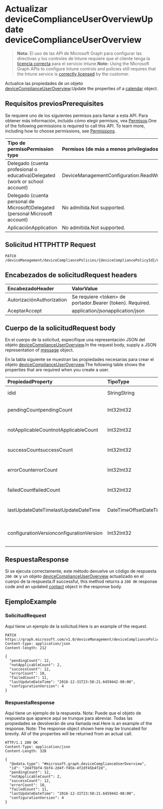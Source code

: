 # <a name="update-devicecomplianceuseroverview"></a><span data-ttu-id="7c498-101">Actualizar deviceComplianceUserOverview</span><span class="sxs-lookup"><span data-stu-id="7c498-101">Update deviceComplianceUserOverview</span></span>

> <span data-ttu-id="7c498-102">**Nota:** El uso de las API de Microsoft Graph para configurar las directivas y los controles de Intune requiere que el cliente tenga la [licencia correcta](https://go.microsoft.com/fwlink/?linkid=839381) para el servicio Intune.</span><span class="sxs-lookup"><span data-stu-id="7c498-102">**Note:** Using the Microsoft Graph APIs to configure Intune controls and policies still requires that the Intune service is [correctly licensed](https://go.microsoft.com/fwlink/?linkid=839381) by the customer.</span></span>

<span data-ttu-id="7c498-103">Actualice las propiedades de un objeto [deviceComplianceUserOverview](../resources/intune_deviceconfig_devicecomplianceuseroverview.md).</span><span class="sxs-lookup"><span data-stu-id="7c498-103">Update the properties of a [calendar](../resources/intune_deviceconfig_devicecomplianceuseroverview.md) object.</span></span>
## <a name="prerequisites"></a><span data-ttu-id="7c498-104">Requisitos previos</span><span class="sxs-lookup"><span data-stu-id="7c498-104">Prerequisites</span></span>
<span data-ttu-id="7c498-p101">Se requiere uno de los siguientes permisos para llamar a esta API. Para obtener más información, incluido cómo elegir permisos, vea [Permisos](../../../concepts/permissions_reference.md).</span><span class="sxs-lookup"><span data-stu-id="7c498-p101">One of the following permissions is required to call this API. To learn more, including how to choose permissions, see [Permissions](../../../concepts/permissions_reference.md).</span></span>

|<span data-ttu-id="7c498-107">Tipo de permiso</span><span class="sxs-lookup"><span data-stu-id="7c498-107">Permission type</span></span>|<span data-ttu-id="7c498-108">Permisos (de más a menos privilegiados)</span><span class="sxs-lookup"><span data-stu-id="7c498-108">Permissions (from least to most privileged)</span></span>|
|:---|:---|
|<span data-ttu-id="7c498-109">Delegado (cuenta profesional o educativa)</span><span class="sxs-lookup"><span data-stu-id="7c498-109">Delegated (work or school account)</span></span>|<span data-ttu-id="7c498-110">DeviceManagementConfiguration.ReadWrite.All</span><span class="sxs-lookup"><span data-stu-id="7c498-110">DeviceManagementConfiguration.ReadWrite.All</span></span>|
|<span data-ttu-id="7c498-111">Delegado (cuenta personal de Microsoft)</span><span class="sxs-lookup"><span data-stu-id="7c498-111">Delegated (personal Microsoft account)</span></span>|<span data-ttu-id="7c498-112">No admitida.</span><span class="sxs-lookup"><span data-stu-id="7c498-112">Not supported.</span></span>|
|<span data-ttu-id="7c498-113">Aplicación</span><span class="sxs-lookup"><span data-stu-id="7c498-113">Application</span></span>|<span data-ttu-id="7c498-114">No admitida.</span><span class="sxs-lookup"><span data-stu-id="7c498-114">Not supported.</span></span>|

## <a name="http-request"></a><span data-ttu-id="7c498-115">Solicitud HTTP</span><span class="sxs-lookup"><span data-stu-id="7c498-115">HTTP Request</span></span>
<!-- {
  "blockType": "ignored"
}
-->
``` http
PATCH /deviceManagement/deviceCompliancePolicies/{deviceCompliancePolicyId}/userStatusOverview
```

## <a name="request-headers"></a><span data-ttu-id="7c498-116">Encabezados de solicitud</span><span class="sxs-lookup"><span data-stu-id="7c498-116">Request headers</span></span>
|<span data-ttu-id="7c498-117">Encabezado</span><span class="sxs-lookup"><span data-stu-id="7c498-117">Header</span></span>|<span data-ttu-id="7c498-118">Valor</span><span class="sxs-lookup"><span data-stu-id="7c498-118">Value</span></span>|
|:---|:---|
|<span data-ttu-id="7c498-119">Autorización</span><span class="sxs-lookup"><span data-stu-id="7c498-119">Authorization</span></span>|<span data-ttu-id="7c498-120">Se requiere &lt;token&gt; de portador.</span><span class="sxs-lookup"><span data-stu-id="7c498-120">Bearer {token}. Required.</span></span>|
|<span data-ttu-id="7c498-121">Aceptar</span><span class="sxs-lookup"><span data-stu-id="7c498-121">Accept</span></span>|<span data-ttu-id="7c498-122">application/json</span><span class="sxs-lookup"><span data-stu-id="7c498-122">application/json</span></span>|

## <a name="request-body"></a><span data-ttu-id="7c498-123">Cuerpo de la solicitud</span><span class="sxs-lookup"><span data-stu-id="7c498-123">Request body</span></span>
<span data-ttu-id="7c498-124">En el cuerpo de la solicitud, especifique una representación JSON del objeto [deviceComplianceUserOverview](../resources/intune_deviceconfig_devicecomplianceuseroverview.md).</span><span class="sxs-lookup"><span data-stu-id="7c498-124">In the request body, supply a JSON representation of [message](../resources/intune_deviceconfig_devicecomplianceuseroverview.md) object.</span></span>

<span data-ttu-id="7c498-125">En la tabla siguiente se muestran las propiedades necesarias para crear el objeto [deviceComplianceUserOverview](../resources/intune_deviceconfig_devicecomplianceuseroverview.md).</span><span class="sxs-lookup"><span data-stu-id="7c498-125">The following table shows the properties that are required when you create a user.</span></span>

|<span data-ttu-id="7c498-126">Propiedad</span><span class="sxs-lookup"><span data-stu-id="7c498-126">Property</span></span>|<span data-ttu-id="7c498-127">Tipo</span><span class="sxs-lookup"><span data-stu-id="7c498-127">Type</span></span>|<span data-ttu-id="7c498-128">Descripción</span><span class="sxs-lookup"><span data-stu-id="7c498-128">Description</span></span>|
|:---|:---|:---|
|<span data-ttu-id="7c498-129">id</span><span class="sxs-lookup"><span data-stu-id="7c498-129">id</span></span>|<span data-ttu-id="7c498-130">String</span><span class="sxs-lookup"><span data-stu-id="7c498-130">String</span></span>|<span data-ttu-id="7c498-131">Clave de la entidad.</span><span class="sxs-lookup"><span data-stu-id="7c498-131">Key of the setting.</span></span>|
|<span data-ttu-id="7c498-132">pendingCount</span><span class="sxs-lookup"><span data-stu-id="7c498-132">pendingCount</span></span>|<span data-ttu-id="7c498-133">Int32</span><span class="sxs-lookup"><span data-stu-id="7c498-133">Int32</span></span>|<span data-ttu-id="7c498-134">Número de usuarios pendientes</span><span class="sxs-lookup"><span data-stu-id="7c498-134">Number of pending Users</span></span>|
|<span data-ttu-id="7c498-135">notApplicableCount</span><span class="sxs-lookup"><span data-stu-id="7c498-135">notApplicableCount</span></span>|<span data-ttu-id="7c498-136">Int32</span><span class="sxs-lookup"><span data-stu-id="7c498-136">Int32</span></span>|<span data-ttu-id="7c498-137">Número de dispositivos no aplicables</span><span class="sxs-lookup"><span data-stu-id="7c498-137">Number of not applicable devices</span></span>|
|<span data-ttu-id="7c498-138">successCount</span><span class="sxs-lookup"><span data-stu-id="7c498-138">successCount</span></span>|<span data-ttu-id="7c498-139">Int32</span><span class="sxs-lookup"><span data-stu-id="7c498-139">Int32</span></span>|<span data-ttu-id="7c498-140">Número de usuarios correctos</span><span class="sxs-lookup"><span data-stu-id="7c498-140">Number of succeeded Users</span></span>|
|<span data-ttu-id="7c498-141">errorCount</span><span class="sxs-lookup"><span data-stu-id="7c498-141">errorCount</span></span>|<span data-ttu-id="7c498-142">Int32</span><span class="sxs-lookup"><span data-stu-id="7c498-142">Int32</span></span>|<span data-ttu-id="7c498-143">Número de usuarios con error</span><span class="sxs-lookup"><span data-stu-id="7c498-143">Number of error Users</span></span>|
|<span data-ttu-id="7c498-144">failedCount</span><span class="sxs-lookup"><span data-stu-id="7c498-144">failedCount</span></span>|<span data-ttu-id="7c498-145">Int32</span><span class="sxs-lookup"><span data-stu-id="7c498-145">Int32</span></span>|<span data-ttu-id="7c498-146">Número de usuarios erróneos</span><span class="sxs-lookup"><span data-stu-id="7c498-146">Number of failed Users</span></span>|
|<span data-ttu-id="7c498-147">lastUpdateDateTime</span><span class="sxs-lookup"><span data-stu-id="7c498-147">lastUpdateDateTime</span></span>|<span data-ttu-id="7c498-148">DateTimeOffset</span><span class="sxs-lookup"><span data-stu-id="7c498-148">DateTimeOffset</span></span>|<span data-ttu-id="7c498-149">Última hora de actualización</span><span class="sxs-lookup"><span data-stu-id="7c498-149">Last update time</span></span>|
|<span data-ttu-id="7c498-150">configurationVersion</span><span class="sxs-lookup"><span data-stu-id="7c498-150">configurationVersion</span></span>|<span data-ttu-id="7c498-151">Int32</span><span class="sxs-lookup"><span data-stu-id="7c498-151">Int32</span></span>|<span data-ttu-id="7c498-152">Versión de la directiva para esa información general</span><span class="sxs-lookup"><span data-stu-id="7c498-152">Version of the policy for that overview</span></span>|



## <a name="response"></a><span data-ttu-id="7c498-153">Respuesta</span><span class="sxs-lookup"><span data-stu-id="7c498-153">Response</span></span>
<span data-ttu-id="7c498-154">Si se ejecuta correctamente, este método devuelve un código de respuesta `200 OK` y un objeto [deviceComplianceUserOverview](../resources/intune_deviceconfig_devicecomplianceuseroverview.md) actualizado en el cuerpo de la respuesta.</span><span class="sxs-lookup"><span data-stu-id="7c498-154">If successful, this method returns a `200 OK` response code and an updated [contact](../resources/intune_deviceconfig_devicecomplianceuseroverview.md) object in the response body.</span></span>

## <a name="example"></a><span data-ttu-id="7c498-155">Ejemplo</span><span class="sxs-lookup"><span data-stu-id="7c498-155">Example</span></span>
### <a name="request"></a><span data-ttu-id="7c498-156">Solicitud</span><span class="sxs-lookup"><span data-stu-id="7c498-156">Request</span></span>
<span data-ttu-id="7c498-157">Aquí tiene un ejemplo de la solicitud.</span><span class="sxs-lookup"><span data-stu-id="7c498-157">Here is an example of the request.</span></span>
``` http
PATCH https://graph.microsoft.com/v1.0/deviceManagement/deviceCompliancePolicies/{deviceCompliancePolicyId}/userStatusOverview
Content-type: application/json
Content-length: 212

{
  "pendingCount": 12,
  "notApplicableCount": 2,
  "successCount": 12,
  "errorCount": 10,
  "failedCount": 11,
  "lastUpdateDateTime": "2016-12-31T23:58:21.6459442-08:00",
  "configurationVersion": 4
}
```

### <a name="response"></a><span data-ttu-id="7c498-158">Respuesta</span><span class="sxs-lookup"><span data-stu-id="7c498-158">Response</span></span>
<span data-ttu-id="7c498-p102">Aquí tiene un ejemplo de la respuesta. Nota: Puede que el objeto de respuesta que aparece aquí se trunque para abreviar. Todas las propiedades se devolverán de una llamada real.</span><span class="sxs-lookup"><span data-stu-id="7c498-p102">Here is an example of the response. Note: The response object shown here may be truncated for brevity. All of the properties will be returned from an actual call.</span></span>
``` http
HTTP/1.1 200 OK
Content-Type: application/json
Content-Length: 328

{
  "@odata.type": "#microsoft.graph.deviceComplianceUserOverview",
  "id": "2d4f5bf4-5bf4-2d4f-f45b-4f2df45b4f2d",
  "pendingCount": 12,
  "notApplicableCount": 2,
  "successCount": 12,
  "errorCount": 10,
  "failedCount": 11,
  "lastUpdateDateTime": "2016-12-31T23:58:21.6459442-08:00",
  "configurationVersion": 4
}
```



